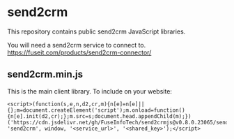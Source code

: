 # send2crm
This repository contains public send2crm JavaScript libraries.

You will need a send2crm service to connect to.
https://fuseit.com/products/send2crm-connector/

## send2crm.min.js
This is the main client library. To include on your website:
```
<script>(function(s,e,n,d2,cr,m){n[e]=n[e]||{};m=document.createElement('script');m.onload=function(){n[e].init(d2,cr);};m.src=s;document.head.appendChild(m);})('https://cdn.jsdelivr.net/gh/FuseInfoTech/send2crmjs@v0.8.0.23065/send2crm.min.js', 'send2crm', window, '<service_url>', '<shared_key>');</script>
```